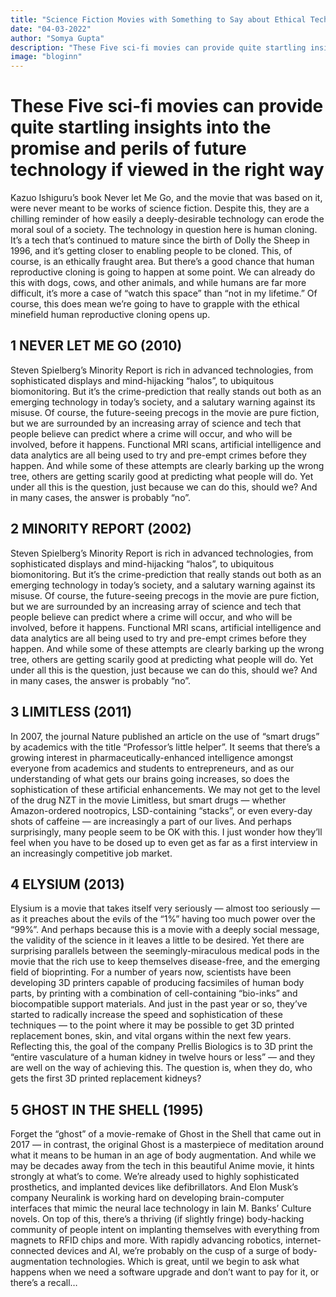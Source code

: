 ```yaml
---
title: "Science Fiction Movies with Something to Say about Ethical Technology Innovation"
date: "04-03-2022"
author: "Somya Gupta"
description: "These Five sci-fi movies can provide quite startling insights into the promise and perils of future technology if viewed in the right way"
image: "bloginn"
---
```


# These Five sci-fi movies can provide quite startling insights into the promise and perils of future technology if viewed in the right way


Kazuo Ishiguru’s book Never let Me Go, and the movie that was based on it, were never meant to be works of science fiction. Despite this, they are a chilling reminder of how easily a deeply-desirable technology can erode the moral soul of a society. The technology in question here is human cloning. It’s a tech that’s continued to mature since the birth of Dolly the Sheep in 1996, and it’s getting closer to enabling people to be cloned. This, of course, is an ethically fraught area. But there’s a good chance that human reproductive cloning is going to happen at some point. We can already do this with dogs, cows, and other animals, and while humans are far more difficult, it’s more a case of “watch this space” than “not in my lifetime.” Of course, this does mean we’re going to have to grapple with the ethical minefield human reproductive cloning opens up.

## 1 NEVER LET ME GO (2010)

Steven Spielberg’s Minority Report is rich in advanced technologies, from sophisticated displays and mind-hijacking “halos”, to ubiquitous biomonitoring. But it’s the crime-prediction that really stands out both as an emerging technology in today’s society, and a salutary warning against its misuse. Of course, the future-seeing precogs in the movie are pure fiction, but we are surrounded by an increasing array of science and tech that people believe can predict where a crime will occur, and who will be involved, before it happens. Functional MRI scans, artificial intelligence and data analytics are all being used to try and pre-empt crimes before they happen. And while some of these attempts are clearly barking up the wrong tree, others are getting scarily good at predicting what people will do. Yet under all this is the question, just because we can do this, should we? And in many cases, the answer is probably “no”.
## 2 MINORITY REPORT (2002)

Steven Spielberg’s Minority Report is rich in advanced technologies, from sophisticated displays and mind-hijacking “halos”, to ubiquitous biomonitoring. But it’s the crime-prediction that really stands out both as an emerging technology in today’s society, and a salutary warning against its misuse. Of course, the future-seeing precogs in the movie are pure fiction, but we are surrounded by an increasing array of science and tech that people believe can predict where a crime will occur, and who will be involved, before it happens. Functional MRI scans, artificial intelligence and data analytics are all being used to try and pre-empt crimes before they happen. And while some of these attempts are clearly barking up the wrong tree, others are getting scarily good at predicting what people will do. Yet under all this is the question, just because we can do this, should we? And in many cases, the answer is probably “no”.

## 3 LIMITLESS (2011)
In 2007, the journal Nature published an article on the use of “smart drugs” by academics with the title “Professor’s little helper”. It seems that there’s a growing interest in pharmaceutically-enhanced intelligence amongst everyone from academics and students to entrepreneurs, and as our understanding of what gets our brains going increases, so does the sophistication of these artificial enhancements. We may not get to the level of the drug NZT in the movie Limitless, but smart drugs — whether Amazon-ordered nootropics, LSD-containing “stacks”, or even every-day shots of caffeine — are increasingly a part of our lives. And perhaps surprisingly, many people seem to be OK with this. I just wonder how they’ll feel when you have to be dosed up to even get as far as a first interview in an increasingly competitive job market.

## 4 ELYSIUM (2013)
Elysium is a movie that takes itself very seriously — almost too seriously — as it preaches about the evils of the “1%” having too much power over the “99%”. And perhaps because this is a movie with a deeply social message, the validity of the science in it leaves a little to be desired. Yet there are surprising parallels between the seemingly-miraculous medical pods in the movie that the rich use to keep themselves disease-free, and the emerging field of bioprinting. For a number of years now, scientists have been developing 3D printers capable of producing facsimiles of human body parts, by printing with a combination of cell-containing “bio-inks” and biocompatible support materials. And just in the past year or so, they’ve started to radically increase the speed and sophistication of these techniques — to the point where it may be possible to get 3D printed replacement bones, skin, and vital organs within the next few years. Reflecting this, the goal of the company Prellis Biologics is to 3D print the “entire vasculature of a human kidney in twelve hours or less” — and they are well on the way of achieving this. The question is, when they do, who gets the first 3D printed replacement kidneys?

## 5 GHOST IN THE SHELL (1995)
Forget the “ghost” of a movie-remake of Ghost in the Shell that came out in 2017 — in contrast, the original Ghost is a masterpiece of meditation around what it means to be human in an age of body augmentation. And while we may be decades away from the tech in this beautiful Anime movie, it hints strongly at what’s to come. We’re already used to highly sophisticated prosthetics, and implanted devices like defibrillators. And Elon Musk’s company Neuralink is working hard on developing brain-computer interfaces that mimic the neural lace technology in Iain M. Banks’ Culture novels. On top of this, there’s a thriving (if slightly fringe) body-hacking community of people intent on implanting themselves with everything from magnets to RFID chips and more. With rapidly advancing robotics, internet-connected devices and AI, we’re probably on the cusp of a surge of body-augmentation technologies. Which is great, until we begin to ask what happens when we need a software upgrade and don’t want to pay for it, or there’s a recall…